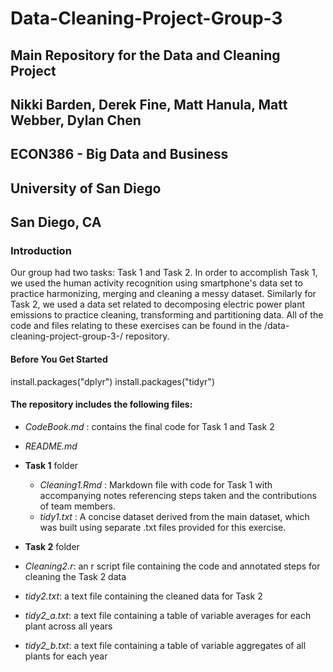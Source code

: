 
# Data-Cleaning-Project-Group-3
## Main Repository for the Data and Cleaning Project

## Nikki Barden, Derek Fine, Matt Hanula, Matt Webber, Dylan Chen
## ECON386 - Big Data and Business
## University of San Diego
## San Diego, CA

### Introduction
Our group had two tasks: Task 1 and Task 2. In order to accomplish Task 1, we used the human activity recognition using smartphone's data set to practice harmonizing, merging and cleaning a messy dataset. Similarly for Task 2, we used a data set related to decomposing electric power plant emissions to practice cleaning, transforming and partitioning data. All of the code and files relating to these exercises can be found in the /data-cleaning-project-group-3-/ repository.

#### Before You Get Started
install.packages("dplyr")
install.packages("tidyr")

#### The repository includes the following files:
- *CodeBook.md* : contains the final code for Task 1 and Task 2
- *README.md* 
- **Task 1** folder
  - *Cleaning1.Rmd* : Markdown file with code for Task 1 with accompanying notes referencing steps taken and the contributions of team members.
  - *tidy1.txt* : A concise dataset derived from the main dataset, which was built using separate .txt files provided for this exercise.

- **Task 2** folder 
 - *Cleaning2.r*: an r script file containing the code and annotated steps for cleaning the Task 2 data
  - *tidy2.txt*: a text file containing the cleaned data for Task 2
  - *tidy2_a.txt*: a text file containing a table of variable averages for each plant across all years
  - *tidy2_b.txt*: a text file containing a table of variable aggregates of all plants for each year



